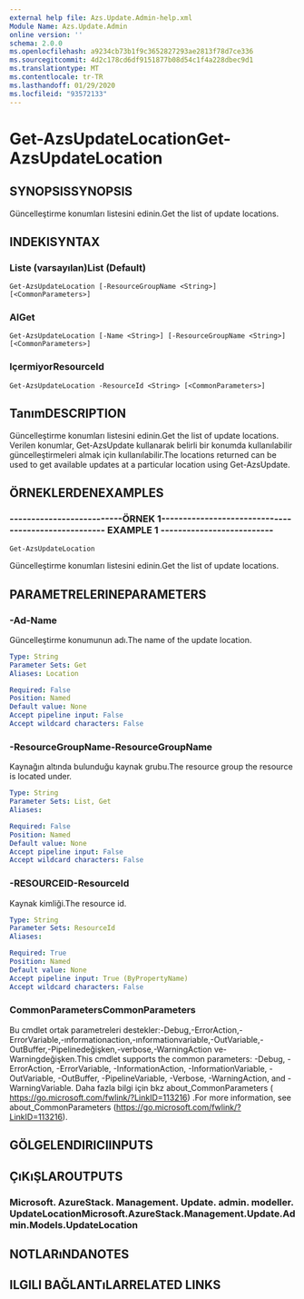 ```yaml
---
external help file: Azs.Update.Admin-help.xml
Module Name: Azs.Update.Admin
online version: ''
schema: 2.0.0
ms.openlocfilehash: a9234cb73b1f9c3652827293ae2813f78d7ce336
ms.sourcegitcommit: 4d2c178cd6df9151877b08d54c1f4a228dbec9d1
ms.translationtype: MT
ms.contentlocale: tr-TR
ms.lasthandoff: 01/29/2020
ms.locfileid: "93572133"
---
```

# <span data-ttu-id="fa496-101">Get-AzsUpdateLocation</span><span class="sxs-lookup"><span data-stu-id="fa496-101">Get-AzsUpdateLocation</span></span>

## <span data-ttu-id="fa496-102">SYNOPSIS</span><span class="sxs-lookup"><span data-stu-id="fa496-102">SYNOPSIS</span></span>
<span data-ttu-id="fa496-103">Güncelleştirme konumları listesini edinin.</span><span class="sxs-lookup"><span data-stu-id="fa496-103">Get the list of update locations.</span></span>

## <span data-ttu-id="fa496-104">INDEKI</span><span class="sxs-lookup"><span data-stu-id="fa496-104">SYNTAX</span></span>

### <span data-ttu-id="fa496-105">Liste (varsayılan)</span><span class="sxs-lookup"><span data-stu-id="fa496-105">List (Default)</span></span>
```
Get-AzsUpdateLocation [-ResourceGroupName <String>] [<CommonParameters>]
```

### <span data-ttu-id="fa496-106">Al</span><span class="sxs-lookup"><span data-stu-id="fa496-106">Get</span></span>
```
Get-AzsUpdateLocation [-Name <String>] [-ResourceGroupName <String>] [<CommonParameters>]
```

### <span data-ttu-id="fa496-107">Içermiyor</span><span class="sxs-lookup"><span data-stu-id="fa496-107">ResourceId</span></span>
```
Get-AzsUpdateLocation -ResourceId <String> [<CommonParameters>]
```

## <span data-ttu-id="fa496-108">Tanım</span><span class="sxs-lookup"><span data-stu-id="fa496-108">DESCRIPTION</span></span>
<span data-ttu-id="fa496-109">Güncelleştirme konumları listesini edinin.</span><span class="sxs-lookup"><span data-stu-id="fa496-109">Get the list of update locations.</span></span> <span data-ttu-id="fa496-110">Verilen konumlar, Get-AzsUpdate kullanarak belirli bir konumda kullanılabilir güncelleştirmeleri almak için kullanılabilir.</span><span class="sxs-lookup"><span data-stu-id="fa496-110">The locations returned can be used to get available updates at a particular location using Get-AzsUpdate.</span></span>

## <span data-ttu-id="fa496-111">ÖRNEKLERDEN</span><span class="sxs-lookup"><span data-stu-id="fa496-111">EXAMPLES</span></span>

### <span data-ttu-id="fa496-112">--------------------------ÖRNEK 1--------------------------</span><span class="sxs-lookup"><span data-stu-id="fa496-112">-------------------------- EXAMPLE 1 --------------------------</span></span>
```
Get-AzsUpdateLocation
```

<span data-ttu-id="fa496-113">Güncelleştirme konumları listesini edinin.</span><span class="sxs-lookup"><span data-stu-id="fa496-113">Get the list of update locations.</span></span>

## <span data-ttu-id="fa496-114">PARAMETRELERINE</span><span class="sxs-lookup"><span data-stu-id="fa496-114">PARAMETERS</span></span>

### <span data-ttu-id="fa496-115">-Ad</span><span class="sxs-lookup"><span data-stu-id="fa496-115">-Name</span></span>
<span data-ttu-id="fa496-116">Güncelleştirme konumunun adı.</span><span class="sxs-lookup"><span data-stu-id="fa496-116">The name of the update location.</span></span>

```yaml
Type: String
Parameter Sets: Get
Aliases: Location

Required: False
Position: Named
Default value: None
Accept pipeline input: False
Accept wildcard characters: False
```

### <span data-ttu-id="fa496-117">-ResourceGroupName</span><span class="sxs-lookup"><span data-stu-id="fa496-117">-ResourceGroupName</span></span>
<span data-ttu-id="fa496-118">Kaynağın altında bulunduğu kaynak grubu.</span><span class="sxs-lookup"><span data-stu-id="fa496-118">The resource group the resource is located under.</span></span>

```yaml
Type: String
Parameter Sets: List, Get
Aliases: 

Required: False
Position: Named
Default value: None
Accept pipeline input: False
Accept wildcard characters: False
```

### <span data-ttu-id="fa496-119">-RESOURCEID</span><span class="sxs-lookup"><span data-stu-id="fa496-119">-ResourceId</span></span>
<span data-ttu-id="fa496-120">Kaynak kimliği.</span><span class="sxs-lookup"><span data-stu-id="fa496-120">The resource id.</span></span>

```yaml
Type: String
Parameter Sets: ResourceId
Aliases: 

Required: True
Position: Named
Default value: None
Accept pipeline input: True (ByPropertyName)
Accept wildcard characters: False
```

### <span data-ttu-id="fa496-121">CommonParameters</span><span class="sxs-lookup"><span data-stu-id="fa496-121">CommonParameters</span></span>
<span data-ttu-id="fa496-122">Bu cmdlet ortak parametreleri destekler:-Debug,-ErrorAction,-ErrorVariable,-ınformationaction,-ınformationvariable,-OutVariable,-OutBuffer,-Pipelinedeğişken,-verbose,-WarningAction ve-Warningdeğişken.</span><span class="sxs-lookup"><span data-stu-id="fa496-122">This cmdlet supports the common parameters: -Debug, -ErrorAction, -ErrorVariable, -InformationAction, -InformationVariable, -OutVariable, -OutBuffer, -PipelineVariable, -Verbose, -WarningAction, and -WarningVariable.</span></span> <span data-ttu-id="fa496-123">Daha fazla bilgi için bkz about_CommonParameters ( https://go.microsoft.com/fwlink/?LinkID=113216) .</span><span class="sxs-lookup"><span data-stu-id="fa496-123">For more information, see about_CommonParameters (https://go.microsoft.com/fwlink/?LinkID=113216).</span></span>

## <span data-ttu-id="fa496-124">GÖLGELENDIRICI</span><span class="sxs-lookup"><span data-stu-id="fa496-124">INPUTS</span></span>

## <span data-ttu-id="fa496-125">ÇıKıŞLAR</span><span class="sxs-lookup"><span data-stu-id="fa496-125">OUTPUTS</span></span>

### <span data-ttu-id="fa496-126">Microsoft. AzureStack. Management. Update. admin. modeller. UpdateLocation</span><span class="sxs-lookup"><span data-stu-id="fa496-126">Microsoft.AzureStack.Management.Update.Admin.Models.UpdateLocation</span></span>

## <span data-ttu-id="fa496-127">NOTLARıNDA</span><span class="sxs-lookup"><span data-stu-id="fa496-127">NOTES</span></span>

## <span data-ttu-id="fa496-128">ILGILI BAĞLANTıLAR</span><span class="sxs-lookup"><span data-stu-id="fa496-128">RELATED LINKS</span></span>

